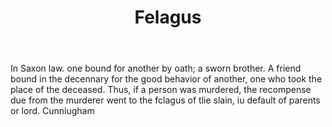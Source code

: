 ---
title: Felagus
letter: F
permalink: "/definitions/bld-felagus.html"
body: In Saxon law. one bound for another by oath; a sworn brother. A friend bound
  in the decennary for the good behavior of another, one who took the place of the
  deceased. Thus, if a person was murdered, the recompense due from the murderer went
  to the fclagus of tlie slain, iu default of parents or lord. Cunniugham
published_at: '2018-07-07'
source: Black's Law Dictionary 2nd Ed (1910)
layout: post
---